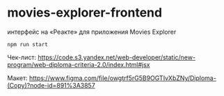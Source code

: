 # movies-explorer-frontend
интерфейс на «Реакте» для приложения Movies Explorer

`npm run start`

Чек-лист: https://code.s3.yandex.net/web-developer/static/new-program/web-diploma-criteria-2.0/index.html#jsx

Макет: https://www.figma.com/file/owgtrf5rG5B9OGTIvXbZNy/Diploma-(Copy)?node-id=891%3A3857
